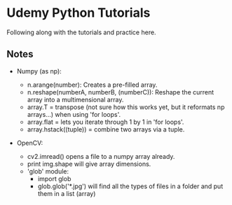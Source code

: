 # Udemy Python Tutorials
Following along with the tutorials and practice here.

## Notes
- Numpy (as np):
    - n.arange(number): Creates a pre-filled array.
    - n.reshape(numberA, numberB, (numberC)): Reshape the current array into a multimensional array.
    - array.T = transpose (not sure how this works yet, but it reformats np arrays...) when using 'for loops'.
    - array.flat = lets you iterate through 1 by 1 in 'for loops'.
    - array.hstack((tuple)) = combine two arrays via a tuple.
    
    
- OpenCV:
    - cv2.imread() opens a file to a numpy array already.
    - print img.shape will give array dimensions.
    - 'glob' module:
        - import glob
        - glob.glob('*.jpg') will find all the types of files in a folder and put them in a list (array)
    